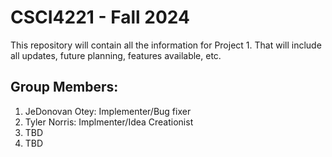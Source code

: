 # CSCI4221 - Fall 2024
This repository will contain all the information for Project 1.
That will include all updates, future planning, features available, etc.

## Group Members: 
1. JeDonovan Otey: Implementer/Bug fixer
2. Tyler Norris: Implmenter/Idea Creationist 
3. TBD 
4. TBD
